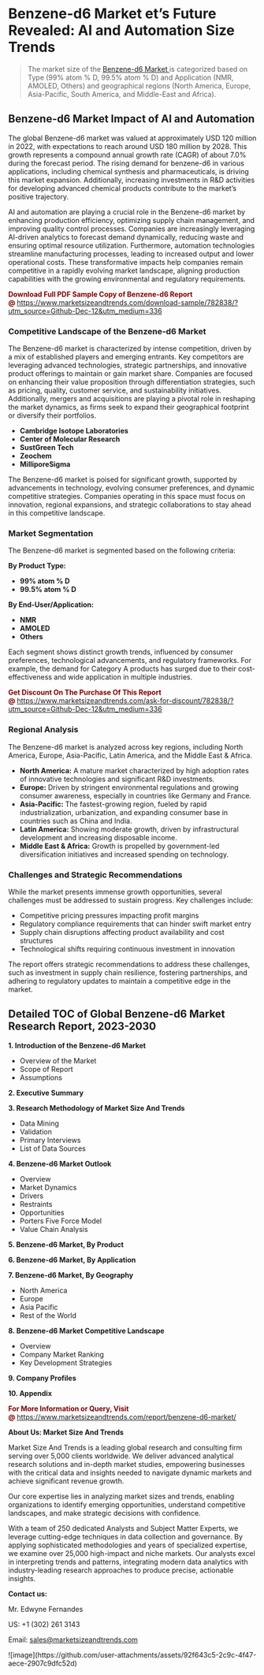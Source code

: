 <H1>Benzene-d6 Market et’s Future Revealed: AI and Automation Size Trends</H1><blockquote><p>The market size of the <a href="https://www.marketsizeandtrends.com/download-sample/782838/?utm_source=Github-Dec-12&amp;utm_medium=336" target="_blank">Benzene-d6 Market </a>is categorized based on Type (99% atom % D, 99.5% atom % D) and Application (NMR, AMOLED, Others) and geographical regions (North America, Europe, Asia-Pacific, South America, and Middle-East and Africa).</p></blockquote><p><h2>Benzene-d6 Market Impact of AI and Automation</h2><p>The global Benzene-d6 market was valued at approximately USD 120 million in 2022, with expectations to reach around USD 180 million by 2028. This growth represents a compound annual growth rate (CAGR) of about 7.0% during the forecast period. The rising demand for benzene-d6 in various applications, including chemical synthesis and pharmaceuticals, is driving this market expansion. Additionally, increasing investments in R&D activities for developing advanced chemical products contribute to the market’s positive trajectory.</p><p>AI and automation are playing a crucial role in the Benzene-d6 market by enhancing production efficiency, optimizing supply chain management, and improving quality control processes. Companies are increasingly leveraging AI-driven analytics to forecast demand dynamically, reducing waste and ensuring optimal resource utilization. Furthermore, automation technologies streamline manufacturing processes, leading to increased output and lower operational costs. These transformative impacts help companies remain competitive in a rapidly evolving market landscape, aligning production capabilities with the growing environmental and regulatory requirements.</p></p><p><strong><span style="color: #800000;">Download Full PDF Sample Copy of Benzene-d6 Report @</span>&nbsp;</strong><a href="https://www.marketsizeandtrends.com/download-sample/782838/?utm_source=Github-Dec-12&amp;utm_medium=336">https://www.marketsizeandtrends.com/download-sample/782838/?utm_source=Github-Dec-12&amp;utm_medium=336</a></p><h3>Competitive Landscape of the Benzene-d6 Market</h3><p>The Benzene-d6 market is characterized by intense competition, driven by a mix of established players and emerging entrants. Key competitors are leveraging advanced technologies, strategic partnerships, and innovative product offerings to maintain or gain market share. Companies are focused on enhancing their value proposition through differentiation strategies, such as pricing, quality, customer service, and sustainability initiatives. Additionally, mergers and acquisitions are playing a pivotal role in reshaping the market dynamics, as firms seek to expand their geographical footprint or diversify their portfolios.</p><p><strong><p><ul><li>Cambridge Isotope Laboratories </li><li> Center of Molecular Research </li><li> SustGreen Tech </li><li> Zeochem </li><li> MilliporeSigma</p></li></ul></p></strong></p><p>The Benzene-d6 market is poised for significant growth, supported by advancements in technology, evolving consumer preferences, and dynamic competitive strategies. Companies operating in this space must focus on innovation, regional expansions, and strategic collaborations to stay ahead in this competitive landscape.</p><h3>Market Segmentation</h3><p>The Benzene-d6 market is segmented based on the following criteria:</p><p><strong>By Product Type:</strong></p><p><strong><p><ul><li>99% atom % D </li><li> 99.5% atom % D</p></li></ul></p></strong></p><p><strong>By End-User/Application:</strong></p><p><strong><p><ul><li>NMR </li><li> AMOLED </li><li> Others</p></li></ul></p></strong></p><p>Each segment shows distinct growth trends, influenced by consumer preferences, technological advancements, and regulatory frameworks. For example, the demand for Category A products has surged due to their cost-effectiveness and wide application in multiple industries.</p><p><strong><span style="color: #800000;">Get Discount On The Purchase Of This Report @&nbsp;</span></strong><a href="https://www.marketsizeandtrends.com/ask-for-discount/782838/?utm_source=Github-Dec-12&amp;utm_medium=336">https://www.marketsizeandtrends.com/ask-for-discount/782838/?utm_source=Github-Dec-12&amp;utm_medium=336</a></p><h3>Regional Analysis</h3><p>The Benzene-d6 market is analyzed across key regions, including North America, Europe, Asia-Pacific, Latin America, and the Middle East &amp; Africa.</p><ul><li><strong>North America:</strong> A mature market characterized by high adoption rates of innovative technologies and significant R&amp;D investments.</li><li><strong>Europe:</strong> Driven by stringent environmental regulations and growing consumer awareness, especially in countries like Germany and France.</li><li><strong>Asia-Pacific:</strong> The fastest-growing region, fueled by rapid industrialization, urbanization, and expanding consumer base in countries such as China and India.</li><li><strong>Latin America:</strong> Showing moderate growth, driven by infrastructural development and increasing disposable income.</li><li><strong>Middle East &amp; Africa:</strong> Growth is propelled by government-led diversification initiatives and increased spending on technology.</li></ul><h3>Challenges and Strategic Recommendations</h3><p>While the market presents immense growth opportunities, several challenges must be addressed to sustain progress. Key challenges include:</p><ul><li>Competitive pricing pressures impacting profit margins</li><li>Regulatory compliance requirements that can hinder swift market entry</li><li>Supply chain disruptions affecting product availability and cost structures</li><li>Technological shifts requiring continuous investment in innovation</li></ul><p>The report offers strategic recommendations to address these challenges, such as investment in supply chain resilience, fostering partnerships, and adhering to regulatory updates to maintain a competitive edge in the market.</p><h2>Detailed TOC of Global Benzene-d6 Market Research Report, 2023-2030</h2><p><strong>1. Introduction of the Benzene-d6 Market</strong></p><ul><li>Overview of the Market</li><li>Scope of Report</li><li>Assumptions&nbsp;</li></ul><p><strong>2. Executive Summary</strong></p><p><strong>3. Research Methodology of <strong>Market Size And Trends</strong></strong></p><ul><li>Data Mining</li><li>Validation</li><li>Primary Interviews</li><li>List of Data Sources&nbsp;</li></ul><p><strong>4. Benzene-d6 Market Outlook</strong></p><ul><li>Overview</li><li>Market Dynamics</li><li>Drivers</li><li>Restraints</li><li>Opportunities</li><li>Porters Five Force Model</li><li>Value Chain Analysis&nbsp;</li></ul><p><strong>5. Benzene-d6 Market, By Product</strong></p><p><strong>6. Benzene-d6 Market, By Application</strong></p><p><strong>7. Benzene-d6 Market, By Geography</strong></p><ul><li>North America</li><li>Europe</li><li>Asia Pacific</li><li>Rest of the World&nbsp;</li></ul><p><strong>8. Benzene-d6 Market Competitive Landscape</strong></p><ul><li>Overview</li><li>Company Market Ranking</li><li>Key Development Strategies&nbsp;</li></ul><p><strong>9. Company Profiles</strong></p><p><strong>10. Appendix</strong></p><p><strong><span style="color: #800000;">For More Information or Query, Visit @&nbsp;</span></strong><a href="https://www.marketsizeandtrends.com/report/benzene-d6-market/">https://www.marketsizeandtrends.com/report/benzene-d6-market/</a></p><p></p><p><strong>About Us:&nbsp;Market Size And Trends</strong></p><p>Market Size And Trends&nbsp;is a leading global research and consulting firm serving over 5,000 clients worldwide. We deliver advanced analytical research solutions and in-depth market studies, empowering businesses with the critical data and insights needed to navigate dynamic markets and achieve significant revenue growth.</p><p>Our core expertise lies in analyzing market sizes and trends, enabling organizations to identify emerging opportunities, understand competitive landscapes, and make strategic decisions with confidence.</p><p>With a team of 250 dedicated Analysts and Subject Matter Experts, we leverage cutting-edge techniques in data collection and governance. By applying sophisticated methodologies and years of specialized expertise, we examine over 25,000 high-impact and niche markets. Our analysts excel in interpreting trends and patterns, integrating modern data analytics with industry-leading research approaches to produce precise, actionable insights.</p><p><strong>Contact us:</strong></p><p>Mr. Edwyne Fernandes</p><p>US: +1 (302) 261 3143</p><p>Email: <a href="mailto:sales@marketsizeandtrends.com">sales@marketsizeandtrends.com</a>&nbsp;</p>
![image](https://github.com/user-attachments/assets/92f643c5-2c9c-4f47-aece-2907c9dfc52d)
